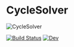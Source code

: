 # CycleSolver

![CycleSolver](https://github.com/vFilipaki/CycleSolver.jl/blob/main/docs/src/assets/logo.png?raw=true)

[![Build Status](https://github.com/vFilipaki/CycleSolver.jl/actions/workflows/CI.yml/badge.svg?branch=main)](https://github.com/vFilipaki/CycleSolver.jl/actions/workflows/CI.yml?query=branch%3Amaster)
[![Dev](https://img.shields.io/badge/docs-dev-blue.svg)](https://vfilipaki.github.io/CycleSolver.jl/dev/)
